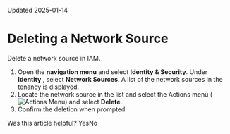 Updated 2025-01-14
# Deleting a Network Source
Delete a network source in IAM.
  1. Open the **navigation menu** and select **Identity & Security**. Under **Identity** , select **Network Sources**. 
A list of the network sources in the tenancy is displayed.
  2. Locate the network source in the list and select the Actions menu (![Actions Menu](https://docs.oracle.com/en-us/iaas/Content/libraries/global-images/actions-menu.png)) and select **Delete**.
  3. Confirm the deletion when prompted.


Was this article helpful?
YesNo

